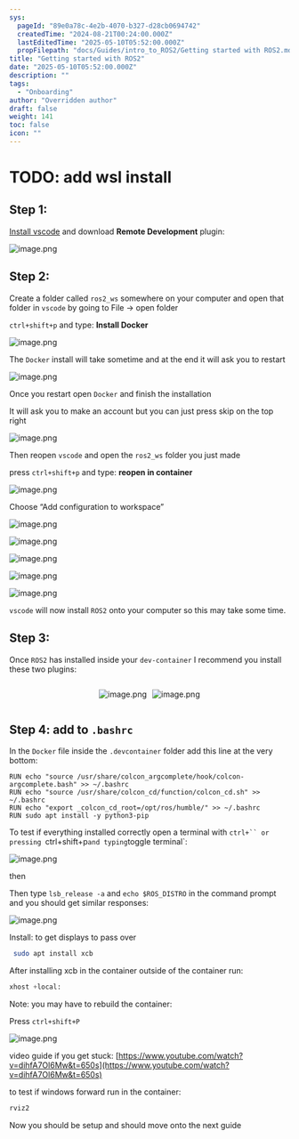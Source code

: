 ```yaml
---
sys:
  pageId: "89e0a78c-4e2b-4070-b327-d28cb0694742"
  createdTime: "2024-08-21T00:24:00.000Z"
  lastEditedTime: "2025-05-10T05:52:00.000Z"
  propFilepath: "docs/Guides/intro_to_ROS2/Getting started with ROS2.md"
title: "Getting started with ROS2"
date: "2025-05-10T05:52:00.000Z"
description: ""
tags:
  - "Onboarding"
author: "Overridden author"
draft: false
weight: 141
toc: false
icon: ""
---
```


# TODO: add wsl install

## Step 1:

[Install vscode](https://code.visualstudio.com/download) and download **Remote Development** plugin:

![image.png](https://prod-files-secure.s3.us-west-2.amazonaws.com/d518164a-d88e-44d1-a4ee-3adb3bd8bce0/efb52993-1881-4a40-b95e-6f020334f022/image.png?X-Amz-Algorithm=AWS4-HMAC-SHA256&X-Amz-Content-Sha256=UNSIGNED-PAYLOAD&X-Amz-Credential=ASIAZI2LB46632YXUUUP%2F20250706%2Fus-west-2%2Fs3%2Faws4_request&X-Amz-Date=20250706T150805Z&X-Amz-Expires=3600&X-Amz-Security-Token=IQoJb3JpZ2luX2VjEFQaCXVzLXdlc3QtMiJHMEUCIQCAdoe7IlcT%2Bg6tvB%2BIz%2FeuEVP%2Bf4J5Vve5oGRg7spFlwIgbUicOm%2B1qeM0N2aDyy6sxZ%2F9j30cuRpxAasIaUxpeZcq%2FwMIXRAAGgw2Mzc0MjMxODM4MDUiDMDUP4TFlo99ukvfPyrcA5uwj4tnDgLiWgrMJqEC3LCtuHbWLp5jdf6WEzxGKphM1RZpMokvMUUgUOd1woW4eOGXe8LgTR4RxGhXRC6jHaqn7r9AqctJU9QmjX2S3KYgLz%2F%2FeYEmVWsBLeZhWpMQNQdFcL2y2Kp5f4WFUaTtlbTtLWVL3eKpHm3X%2FnBp2nnbLRFNYWv3T0FpDR46oDqC9tNTxgkpGs%2FKFceUJ%2BSDUewhmE36Aox2IANDQ7K%2FeMCufvZ%2Bfnqu1OrknwyG9p7yIl5MygONTOy7k1luq56enB1X2M5VnpGJzuAbZVnVygm%2Bu4CuJ1jc%2FoF2u8XyINYlNbwfcUs10aNTUILLK3n6VOkbXoSQPlYZIPPtM0KsdopTnbcHAKLGjvbUxJzh0nWCdorOY83n5Qlh%2Fo9g2iehABrIM3zY3FQzaToUoqsAnY%2BPXffPbWg9E8kLt5X7iKfx2OtlAKjH53cXEulO3yxqpYEJ649JhgXcqW2vLFzx623H8Nkl3fHi0d0XhLYUq5xPHJT0v78geN3PLKnXAKUJlJd6yWQyNYECizy5f33Gx1CRFec5wEUaZPteJJ6KXD4Fw1moyVoS372S5aGHUcgWK6dzv6jA1uot24ix%2BV3neW%2BwTO6bRfTV%2BwhGjl7XMMbQqcMGOqUBW1xqyiaMiZGNeP8EDf2FeBBbW4WZnpGEsLD8ajgoW6li6IIEgNHYIZe2kMaTVb9AgM1FJRuCC7TT8UgQaHGtkIG1Y8o2hb8EI7PB%2FSoEI30dqZs3rUY1BLp0e%2F6bZf%2FjjenmgK6fxVChCDnH1dIvDVgglraagJhZFX6KuunTnYmpnJrkN6UYDSRjDmgswAUbH7qUztFTk9m9gnZU1cnUGOwQcpVQ&X-Amz-Signature=08c8903b664df822fae0e614c56e4103050f4c1c044884e6e7202f1779a30883&X-Amz-SignedHeaders=host&x-amz-checksum-mode=ENABLED&x-id=GetObject)

## Step 2:

Create a folder called `ros2_ws` somewhere on your computer and open that folder in `vscode` by going to File → open folder 

`ctrl+shift+p` and type: **Install Docker**

![image.png](https://prod-files-secure.s3.us-west-2.amazonaws.com/d518164a-d88e-44d1-a4ee-3adb3bd8bce0/2269dc0e-1cd5-47ff-bceb-c04ad9b2eab0/image.png?X-Amz-Algorithm=AWS4-HMAC-SHA256&X-Amz-Content-Sha256=UNSIGNED-PAYLOAD&X-Amz-Credential=ASIAZI2LB46632YXUUUP%2F20250706%2Fus-west-2%2Fs3%2Faws4_request&X-Amz-Date=20250706T150805Z&X-Amz-Expires=3600&X-Amz-Security-Token=IQoJb3JpZ2luX2VjEFQaCXVzLXdlc3QtMiJHMEUCIQCAdoe7IlcT%2Bg6tvB%2BIz%2FeuEVP%2Bf4J5Vve5oGRg7spFlwIgbUicOm%2B1qeM0N2aDyy6sxZ%2F9j30cuRpxAasIaUxpeZcq%2FwMIXRAAGgw2Mzc0MjMxODM4MDUiDMDUP4TFlo99ukvfPyrcA5uwj4tnDgLiWgrMJqEC3LCtuHbWLp5jdf6WEzxGKphM1RZpMokvMUUgUOd1woW4eOGXe8LgTR4RxGhXRC6jHaqn7r9AqctJU9QmjX2S3KYgLz%2F%2FeYEmVWsBLeZhWpMQNQdFcL2y2Kp5f4WFUaTtlbTtLWVL3eKpHm3X%2FnBp2nnbLRFNYWv3T0FpDR46oDqC9tNTxgkpGs%2FKFceUJ%2BSDUewhmE36Aox2IANDQ7K%2FeMCufvZ%2Bfnqu1OrknwyG9p7yIl5MygONTOy7k1luq56enB1X2M5VnpGJzuAbZVnVygm%2Bu4CuJ1jc%2FoF2u8XyINYlNbwfcUs10aNTUILLK3n6VOkbXoSQPlYZIPPtM0KsdopTnbcHAKLGjvbUxJzh0nWCdorOY83n5Qlh%2Fo9g2iehABrIM3zY3FQzaToUoqsAnY%2BPXffPbWg9E8kLt5X7iKfx2OtlAKjH53cXEulO3yxqpYEJ649JhgXcqW2vLFzx623H8Nkl3fHi0d0XhLYUq5xPHJT0v78geN3PLKnXAKUJlJd6yWQyNYECizy5f33Gx1CRFec5wEUaZPteJJ6KXD4Fw1moyVoS372S5aGHUcgWK6dzv6jA1uot24ix%2BV3neW%2BwTO6bRfTV%2BwhGjl7XMMbQqcMGOqUBW1xqyiaMiZGNeP8EDf2FeBBbW4WZnpGEsLD8ajgoW6li6IIEgNHYIZe2kMaTVb9AgM1FJRuCC7TT8UgQaHGtkIG1Y8o2hb8EI7PB%2FSoEI30dqZs3rUY1BLp0e%2F6bZf%2FjjenmgK6fxVChCDnH1dIvDVgglraagJhZFX6KuunTnYmpnJrkN6UYDSRjDmgswAUbH7qUztFTk9m9gnZU1cnUGOwQcpVQ&X-Amz-Signature=e126d8b5b31bd2bd67922af9c4b6c6eab8696c71d0090623c2ff4b9e65df6f42&X-Amz-SignedHeaders=host&x-amz-checksum-mode=ENABLED&x-id=GetObject)

The `Docker` install will take sometime and at the end it will ask you to restart

![image.png](https://prod-files-secure.s3.us-west-2.amazonaws.com/d518164a-d88e-44d1-a4ee-3adb3bd8bce0/ed233f78-be33-4b1f-b89c-9c346c0e961e/image.png?X-Amz-Algorithm=AWS4-HMAC-SHA256&X-Amz-Content-Sha256=UNSIGNED-PAYLOAD&X-Amz-Credential=ASIAZI2LB46632YXUUUP%2F20250706%2Fus-west-2%2Fs3%2Faws4_request&X-Amz-Date=20250706T150805Z&X-Amz-Expires=3600&X-Amz-Security-Token=IQoJb3JpZ2luX2VjEFQaCXVzLXdlc3QtMiJHMEUCIQCAdoe7IlcT%2Bg6tvB%2BIz%2FeuEVP%2Bf4J5Vve5oGRg7spFlwIgbUicOm%2B1qeM0N2aDyy6sxZ%2F9j30cuRpxAasIaUxpeZcq%2FwMIXRAAGgw2Mzc0MjMxODM4MDUiDMDUP4TFlo99ukvfPyrcA5uwj4tnDgLiWgrMJqEC3LCtuHbWLp5jdf6WEzxGKphM1RZpMokvMUUgUOd1woW4eOGXe8LgTR4RxGhXRC6jHaqn7r9AqctJU9QmjX2S3KYgLz%2F%2FeYEmVWsBLeZhWpMQNQdFcL2y2Kp5f4WFUaTtlbTtLWVL3eKpHm3X%2FnBp2nnbLRFNYWv3T0FpDR46oDqC9tNTxgkpGs%2FKFceUJ%2BSDUewhmE36Aox2IANDQ7K%2FeMCufvZ%2Bfnqu1OrknwyG9p7yIl5MygONTOy7k1luq56enB1X2M5VnpGJzuAbZVnVygm%2Bu4CuJ1jc%2FoF2u8XyINYlNbwfcUs10aNTUILLK3n6VOkbXoSQPlYZIPPtM0KsdopTnbcHAKLGjvbUxJzh0nWCdorOY83n5Qlh%2Fo9g2iehABrIM3zY3FQzaToUoqsAnY%2BPXffPbWg9E8kLt5X7iKfx2OtlAKjH53cXEulO3yxqpYEJ649JhgXcqW2vLFzx623H8Nkl3fHi0d0XhLYUq5xPHJT0v78geN3PLKnXAKUJlJd6yWQyNYECizy5f33Gx1CRFec5wEUaZPteJJ6KXD4Fw1moyVoS372S5aGHUcgWK6dzv6jA1uot24ix%2BV3neW%2BwTO6bRfTV%2BwhGjl7XMMbQqcMGOqUBW1xqyiaMiZGNeP8EDf2FeBBbW4WZnpGEsLD8ajgoW6li6IIEgNHYIZe2kMaTVb9AgM1FJRuCC7TT8UgQaHGtkIG1Y8o2hb8EI7PB%2FSoEI30dqZs3rUY1BLp0e%2F6bZf%2FjjenmgK6fxVChCDnH1dIvDVgglraagJhZFX6KuunTnYmpnJrkN6UYDSRjDmgswAUbH7qUztFTk9m9gnZU1cnUGOwQcpVQ&X-Amz-Signature=d92d9d05fad34dd1a0aa1640e46b2726c91df9252309b26b43e454171c3b0aa1&X-Amz-SignedHeaders=host&x-amz-checksum-mode=ENABLED&x-id=GetObject)

Once you restart open `Docker` and finish the installation

It will ask you to make an account but you can just press skip on the top right

![image.png](https://prod-files-secure.s3.us-west-2.amazonaws.com/d518164a-d88e-44d1-a4ee-3adb3bd8bce0/21010ad9-1659-4fd9-9f59-9932a09b2a3d/image.png?X-Amz-Algorithm=AWS4-HMAC-SHA256&X-Amz-Content-Sha256=UNSIGNED-PAYLOAD&X-Amz-Credential=ASIAZI2LB46632YXUUUP%2F20250706%2Fus-west-2%2Fs3%2Faws4_request&X-Amz-Date=20250706T150805Z&X-Amz-Expires=3600&X-Amz-Security-Token=IQoJb3JpZ2luX2VjEFQaCXVzLXdlc3QtMiJHMEUCIQCAdoe7IlcT%2Bg6tvB%2BIz%2FeuEVP%2Bf4J5Vve5oGRg7spFlwIgbUicOm%2B1qeM0N2aDyy6sxZ%2F9j30cuRpxAasIaUxpeZcq%2FwMIXRAAGgw2Mzc0MjMxODM4MDUiDMDUP4TFlo99ukvfPyrcA5uwj4tnDgLiWgrMJqEC3LCtuHbWLp5jdf6WEzxGKphM1RZpMokvMUUgUOd1woW4eOGXe8LgTR4RxGhXRC6jHaqn7r9AqctJU9QmjX2S3KYgLz%2F%2FeYEmVWsBLeZhWpMQNQdFcL2y2Kp5f4WFUaTtlbTtLWVL3eKpHm3X%2FnBp2nnbLRFNYWv3T0FpDR46oDqC9tNTxgkpGs%2FKFceUJ%2BSDUewhmE36Aox2IANDQ7K%2FeMCufvZ%2Bfnqu1OrknwyG9p7yIl5MygONTOy7k1luq56enB1X2M5VnpGJzuAbZVnVygm%2Bu4CuJ1jc%2FoF2u8XyINYlNbwfcUs10aNTUILLK3n6VOkbXoSQPlYZIPPtM0KsdopTnbcHAKLGjvbUxJzh0nWCdorOY83n5Qlh%2Fo9g2iehABrIM3zY3FQzaToUoqsAnY%2BPXffPbWg9E8kLt5X7iKfx2OtlAKjH53cXEulO3yxqpYEJ649JhgXcqW2vLFzx623H8Nkl3fHi0d0XhLYUq5xPHJT0v78geN3PLKnXAKUJlJd6yWQyNYECizy5f33Gx1CRFec5wEUaZPteJJ6KXD4Fw1moyVoS372S5aGHUcgWK6dzv6jA1uot24ix%2BV3neW%2BwTO6bRfTV%2BwhGjl7XMMbQqcMGOqUBW1xqyiaMiZGNeP8EDf2FeBBbW4WZnpGEsLD8ajgoW6li6IIEgNHYIZe2kMaTVb9AgM1FJRuCC7TT8UgQaHGtkIG1Y8o2hb8EI7PB%2FSoEI30dqZs3rUY1BLp0e%2F6bZf%2FjjenmgK6fxVChCDnH1dIvDVgglraagJhZFX6KuunTnYmpnJrkN6UYDSRjDmgswAUbH7qUztFTk9m9gnZU1cnUGOwQcpVQ&X-Amz-Signature=400b322a527d569e54f2c9c4180b19a197a0e723873d86de31bc4955820270aa&X-Amz-SignedHeaders=host&x-amz-checksum-mode=ENABLED&x-id=GetObject)

Then reopen `vscode` and open the `ros2_ws` folder you just made

press `ctrl+shift+p` and type: **reopen in container**

![image.png](https://prod-files-secure.s3.us-west-2.amazonaws.com/d518164a-d88e-44d1-a4ee-3adb3bd8bce0/4e93b8c2-41ad-488c-8095-c74205196118/image.png?X-Amz-Algorithm=AWS4-HMAC-SHA256&X-Amz-Content-Sha256=UNSIGNED-PAYLOAD&X-Amz-Credential=ASIAZI2LB46632YXUUUP%2F20250706%2Fus-west-2%2Fs3%2Faws4_request&X-Amz-Date=20250706T150805Z&X-Amz-Expires=3600&X-Amz-Security-Token=IQoJb3JpZ2luX2VjEFQaCXVzLXdlc3QtMiJHMEUCIQCAdoe7IlcT%2Bg6tvB%2BIz%2FeuEVP%2Bf4J5Vve5oGRg7spFlwIgbUicOm%2B1qeM0N2aDyy6sxZ%2F9j30cuRpxAasIaUxpeZcq%2FwMIXRAAGgw2Mzc0MjMxODM4MDUiDMDUP4TFlo99ukvfPyrcA5uwj4tnDgLiWgrMJqEC3LCtuHbWLp5jdf6WEzxGKphM1RZpMokvMUUgUOd1woW4eOGXe8LgTR4RxGhXRC6jHaqn7r9AqctJU9QmjX2S3KYgLz%2F%2FeYEmVWsBLeZhWpMQNQdFcL2y2Kp5f4WFUaTtlbTtLWVL3eKpHm3X%2FnBp2nnbLRFNYWv3T0FpDR46oDqC9tNTxgkpGs%2FKFceUJ%2BSDUewhmE36Aox2IANDQ7K%2FeMCufvZ%2Bfnqu1OrknwyG9p7yIl5MygONTOy7k1luq56enB1X2M5VnpGJzuAbZVnVygm%2Bu4CuJ1jc%2FoF2u8XyINYlNbwfcUs10aNTUILLK3n6VOkbXoSQPlYZIPPtM0KsdopTnbcHAKLGjvbUxJzh0nWCdorOY83n5Qlh%2Fo9g2iehABrIM3zY3FQzaToUoqsAnY%2BPXffPbWg9E8kLt5X7iKfx2OtlAKjH53cXEulO3yxqpYEJ649JhgXcqW2vLFzx623H8Nkl3fHi0d0XhLYUq5xPHJT0v78geN3PLKnXAKUJlJd6yWQyNYECizy5f33Gx1CRFec5wEUaZPteJJ6KXD4Fw1moyVoS372S5aGHUcgWK6dzv6jA1uot24ix%2BV3neW%2BwTO6bRfTV%2BwhGjl7XMMbQqcMGOqUBW1xqyiaMiZGNeP8EDf2FeBBbW4WZnpGEsLD8ajgoW6li6IIEgNHYIZe2kMaTVb9AgM1FJRuCC7TT8UgQaHGtkIG1Y8o2hb8EI7PB%2FSoEI30dqZs3rUY1BLp0e%2F6bZf%2FjjenmgK6fxVChCDnH1dIvDVgglraagJhZFX6KuunTnYmpnJrkN6UYDSRjDmgswAUbH7qUztFTk9m9gnZU1cnUGOwQcpVQ&X-Amz-Signature=9fc37c643446aeb64d4f4ab3b2b77b2906d8ed6c9209abc81030da2015de1398&X-Amz-SignedHeaders=host&x-amz-checksum-mode=ENABLED&x-id=GetObject)

Choose “Add configuration to workspace”

![image.png](https://prod-files-secure.s3.us-west-2.amazonaws.com/d518164a-d88e-44d1-a4ee-3adb3bd8bce0/9560b282-5060-4989-ba37-97e7b2c22476/image.png?X-Amz-Algorithm=AWS4-HMAC-SHA256&X-Amz-Content-Sha256=UNSIGNED-PAYLOAD&X-Amz-Credential=ASIAZI2LB46632YXUUUP%2F20250706%2Fus-west-2%2Fs3%2Faws4_request&X-Amz-Date=20250706T150805Z&X-Amz-Expires=3600&X-Amz-Security-Token=IQoJb3JpZ2luX2VjEFQaCXVzLXdlc3QtMiJHMEUCIQCAdoe7IlcT%2Bg6tvB%2BIz%2FeuEVP%2Bf4J5Vve5oGRg7spFlwIgbUicOm%2B1qeM0N2aDyy6sxZ%2F9j30cuRpxAasIaUxpeZcq%2FwMIXRAAGgw2Mzc0MjMxODM4MDUiDMDUP4TFlo99ukvfPyrcA5uwj4tnDgLiWgrMJqEC3LCtuHbWLp5jdf6WEzxGKphM1RZpMokvMUUgUOd1woW4eOGXe8LgTR4RxGhXRC6jHaqn7r9AqctJU9QmjX2S3KYgLz%2F%2FeYEmVWsBLeZhWpMQNQdFcL2y2Kp5f4WFUaTtlbTtLWVL3eKpHm3X%2FnBp2nnbLRFNYWv3T0FpDR46oDqC9tNTxgkpGs%2FKFceUJ%2BSDUewhmE36Aox2IANDQ7K%2FeMCufvZ%2Bfnqu1OrknwyG9p7yIl5MygONTOy7k1luq56enB1X2M5VnpGJzuAbZVnVygm%2Bu4CuJ1jc%2FoF2u8XyINYlNbwfcUs10aNTUILLK3n6VOkbXoSQPlYZIPPtM0KsdopTnbcHAKLGjvbUxJzh0nWCdorOY83n5Qlh%2Fo9g2iehABrIM3zY3FQzaToUoqsAnY%2BPXffPbWg9E8kLt5X7iKfx2OtlAKjH53cXEulO3yxqpYEJ649JhgXcqW2vLFzx623H8Nkl3fHi0d0XhLYUq5xPHJT0v78geN3PLKnXAKUJlJd6yWQyNYECizy5f33Gx1CRFec5wEUaZPteJJ6KXD4Fw1moyVoS372S5aGHUcgWK6dzv6jA1uot24ix%2BV3neW%2BwTO6bRfTV%2BwhGjl7XMMbQqcMGOqUBW1xqyiaMiZGNeP8EDf2FeBBbW4WZnpGEsLD8ajgoW6li6IIEgNHYIZe2kMaTVb9AgM1FJRuCC7TT8UgQaHGtkIG1Y8o2hb8EI7PB%2FSoEI30dqZs3rUY1BLp0e%2F6bZf%2FjjenmgK6fxVChCDnH1dIvDVgglraagJhZFX6KuunTnYmpnJrkN6UYDSRjDmgswAUbH7qUztFTk9m9gnZU1cnUGOwQcpVQ&X-Amz-Signature=fbab9d2cfccad5f0d679d548097f9dc0146b1000a8cddc23b0b0fbb6e05025e1&X-Amz-SignedHeaders=host&x-amz-checksum-mode=ENABLED&x-id=GetObject)

![image.png](https://prod-files-secure.s3.us-west-2.amazonaws.com/d518164a-d88e-44d1-a4ee-3adb3bd8bce0/2ee63f81-886b-48e8-a553-dc6e5eac99e4/image.png?X-Amz-Algorithm=AWS4-HMAC-SHA256&X-Amz-Content-Sha256=UNSIGNED-PAYLOAD&X-Amz-Credential=ASIAZI2LB46632YXUUUP%2F20250706%2Fus-west-2%2Fs3%2Faws4_request&X-Amz-Date=20250706T150805Z&X-Amz-Expires=3600&X-Amz-Security-Token=IQoJb3JpZ2luX2VjEFQaCXVzLXdlc3QtMiJHMEUCIQCAdoe7IlcT%2Bg6tvB%2BIz%2FeuEVP%2Bf4J5Vve5oGRg7spFlwIgbUicOm%2B1qeM0N2aDyy6sxZ%2F9j30cuRpxAasIaUxpeZcq%2FwMIXRAAGgw2Mzc0MjMxODM4MDUiDMDUP4TFlo99ukvfPyrcA5uwj4tnDgLiWgrMJqEC3LCtuHbWLp5jdf6WEzxGKphM1RZpMokvMUUgUOd1woW4eOGXe8LgTR4RxGhXRC6jHaqn7r9AqctJU9QmjX2S3KYgLz%2F%2FeYEmVWsBLeZhWpMQNQdFcL2y2Kp5f4WFUaTtlbTtLWVL3eKpHm3X%2FnBp2nnbLRFNYWv3T0FpDR46oDqC9tNTxgkpGs%2FKFceUJ%2BSDUewhmE36Aox2IANDQ7K%2FeMCufvZ%2Bfnqu1OrknwyG9p7yIl5MygONTOy7k1luq56enB1X2M5VnpGJzuAbZVnVygm%2Bu4CuJ1jc%2FoF2u8XyINYlNbwfcUs10aNTUILLK3n6VOkbXoSQPlYZIPPtM0KsdopTnbcHAKLGjvbUxJzh0nWCdorOY83n5Qlh%2Fo9g2iehABrIM3zY3FQzaToUoqsAnY%2BPXffPbWg9E8kLt5X7iKfx2OtlAKjH53cXEulO3yxqpYEJ649JhgXcqW2vLFzx623H8Nkl3fHi0d0XhLYUq5xPHJT0v78geN3PLKnXAKUJlJd6yWQyNYECizy5f33Gx1CRFec5wEUaZPteJJ6KXD4Fw1moyVoS372S5aGHUcgWK6dzv6jA1uot24ix%2BV3neW%2BwTO6bRfTV%2BwhGjl7XMMbQqcMGOqUBW1xqyiaMiZGNeP8EDf2FeBBbW4WZnpGEsLD8ajgoW6li6IIEgNHYIZe2kMaTVb9AgM1FJRuCC7TT8UgQaHGtkIG1Y8o2hb8EI7PB%2FSoEI30dqZs3rUY1BLp0e%2F6bZf%2FjjenmgK6fxVChCDnH1dIvDVgglraagJhZFX6KuunTnYmpnJrkN6UYDSRjDmgswAUbH7qUztFTk9m9gnZU1cnUGOwQcpVQ&X-Amz-Signature=72e4f4aaca73342f63ea30b297719cc34a0e215dc09eb5d7f8f0aa20548f4f3c&X-Amz-SignedHeaders=host&x-amz-checksum-mode=ENABLED&x-id=GetObject)

![image.png](https://prod-files-secure.s3.us-west-2.amazonaws.com/d518164a-d88e-44d1-a4ee-3adb3bd8bce0/ae1580b2-b048-407e-aed9-b584224a7a04/image.png?X-Amz-Algorithm=AWS4-HMAC-SHA256&X-Amz-Content-Sha256=UNSIGNED-PAYLOAD&X-Amz-Credential=ASIAZI2LB46632YXUUUP%2F20250706%2Fus-west-2%2Fs3%2Faws4_request&X-Amz-Date=20250706T150805Z&X-Amz-Expires=3600&X-Amz-Security-Token=IQoJb3JpZ2luX2VjEFQaCXVzLXdlc3QtMiJHMEUCIQCAdoe7IlcT%2Bg6tvB%2BIz%2FeuEVP%2Bf4J5Vve5oGRg7spFlwIgbUicOm%2B1qeM0N2aDyy6sxZ%2F9j30cuRpxAasIaUxpeZcq%2FwMIXRAAGgw2Mzc0MjMxODM4MDUiDMDUP4TFlo99ukvfPyrcA5uwj4tnDgLiWgrMJqEC3LCtuHbWLp5jdf6WEzxGKphM1RZpMokvMUUgUOd1woW4eOGXe8LgTR4RxGhXRC6jHaqn7r9AqctJU9QmjX2S3KYgLz%2F%2FeYEmVWsBLeZhWpMQNQdFcL2y2Kp5f4WFUaTtlbTtLWVL3eKpHm3X%2FnBp2nnbLRFNYWv3T0FpDR46oDqC9tNTxgkpGs%2FKFceUJ%2BSDUewhmE36Aox2IANDQ7K%2FeMCufvZ%2Bfnqu1OrknwyG9p7yIl5MygONTOy7k1luq56enB1X2M5VnpGJzuAbZVnVygm%2Bu4CuJ1jc%2FoF2u8XyINYlNbwfcUs10aNTUILLK3n6VOkbXoSQPlYZIPPtM0KsdopTnbcHAKLGjvbUxJzh0nWCdorOY83n5Qlh%2Fo9g2iehABrIM3zY3FQzaToUoqsAnY%2BPXffPbWg9E8kLt5X7iKfx2OtlAKjH53cXEulO3yxqpYEJ649JhgXcqW2vLFzx623H8Nkl3fHi0d0XhLYUq5xPHJT0v78geN3PLKnXAKUJlJd6yWQyNYECizy5f33Gx1CRFec5wEUaZPteJJ6KXD4Fw1moyVoS372S5aGHUcgWK6dzv6jA1uot24ix%2BV3neW%2BwTO6bRfTV%2BwhGjl7XMMbQqcMGOqUBW1xqyiaMiZGNeP8EDf2FeBBbW4WZnpGEsLD8ajgoW6li6IIEgNHYIZe2kMaTVb9AgM1FJRuCC7TT8UgQaHGtkIG1Y8o2hb8EI7PB%2FSoEI30dqZs3rUY1BLp0e%2F6bZf%2FjjenmgK6fxVChCDnH1dIvDVgglraagJhZFX6KuunTnYmpnJrkN6UYDSRjDmgswAUbH7qUztFTk9m9gnZU1cnUGOwQcpVQ&X-Amz-Signature=4504bd2d26e8d16405c37096f9bbd6c399ccc692f17426ea28ec3e565b7b997f&X-Amz-SignedHeaders=host&x-amz-checksum-mode=ENABLED&x-id=GetObject)

![image.png](https://prod-files-secure.s3.us-west-2.amazonaws.com/d518164a-d88e-44d1-a4ee-3adb3bd8bce0/53255b28-f75e-430f-b9e3-c0ac8577e42b/image.png?X-Amz-Algorithm=AWS4-HMAC-SHA256&X-Amz-Content-Sha256=UNSIGNED-PAYLOAD&X-Amz-Credential=ASIAZI2LB46632YXUUUP%2F20250706%2Fus-west-2%2Fs3%2Faws4_request&X-Amz-Date=20250706T150805Z&X-Amz-Expires=3600&X-Amz-Security-Token=IQoJb3JpZ2luX2VjEFQaCXVzLXdlc3QtMiJHMEUCIQCAdoe7IlcT%2Bg6tvB%2BIz%2FeuEVP%2Bf4J5Vve5oGRg7spFlwIgbUicOm%2B1qeM0N2aDyy6sxZ%2F9j30cuRpxAasIaUxpeZcq%2FwMIXRAAGgw2Mzc0MjMxODM4MDUiDMDUP4TFlo99ukvfPyrcA5uwj4tnDgLiWgrMJqEC3LCtuHbWLp5jdf6WEzxGKphM1RZpMokvMUUgUOd1woW4eOGXe8LgTR4RxGhXRC6jHaqn7r9AqctJU9QmjX2S3KYgLz%2F%2FeYEmVWsBLeZhWpMQNQdFcL2y2Kp5f4WFUaTtlbTtLWVL3eKpHm3X%2FnBp2nnbLRFNYWv3T0FpDR46oDqC9tNTxgkpGs%2FKFceUJ%2BSDUewhmE36Aox2IANDQ7K%2FeMCufvZ%2Bfnqu1OrknwyG9p7yIl5MygONTOy7k1luq56enB1X2M5VnpGJzuAbZVnVygm%2Bu4CuJ1jc%2FoF2u8XyINYlNbwfcUs10aNTUILLK3n6VOkbXoSQPlYZIPPtM0KsdopTnbcHAKLGjvbUxJzh0nWCdorOY83n5Qlh%2Fo9g2iehABrIM3zY3FQzaToUoqsAnY%2BPXffPbWg9E8kLt5X7iKfx2OtlAKjH53cXEulO3yxqpYEJ649JhgXcqW2vLFzx623H8Nkl3fHi0d0XhLYUq5xPHJT0v78geN3PLKnXAKUJlJd6yWQyNYECizy5f33Gx1CRFec5wEUaZPteJJ6KXD4Fw1moyVoS372S5aGHUcgWK6dzv6jA1uot24ix%2BV3neW%2BwTO6bRfTV%2BwhGjl7XMMbQqcMGOqUBW1xqyiaMiZGNeP8EDf2FeBBbW4WZnpGEsLD8ajgoW6li6IIEgNHYIZe2kMaTVb9AgM1FJRuCC7TT8UgQaHGtkIG1Y8o2hb8EI7PB%2FSoEI30dqZs3rUY1BLp0e%2F6bZf%2FjjenmgK6fxVChCDnH1dIvDVgglraagJhZFX6KuunTnYmpnJrkN6UYDSRjDmgswAUbH7qUztFTk9m9gnZU1cnUGOwQcpVQ&X-Amz-Signature=fc509ba9e8fdb0ae4ff48a9cede35155c98e39a17390f75a2f07f436e0e53447&X-Amz-SignedHeaders=host&x-amz-checksum-mode=ENABLED&x-id=GetObject)

![image.png](https://prod-files-secure.s3.us-west-2.amazonaws.com/d518164a-d88e-44d1-a4ee-3adb3bd8bce0/7c562767-5af9-4ffb-97d1-327bcdf4ee00/image.png?X-Amz-Algorithm=AWS4-HMAC-SHA256&X-Amz-Content-Sha256=UNSIGNED-PAYLOAD&X-Amz-Credential=ASIAZI2LB46632YXUUUP%2F20250706%2Fus-west-2%2Fs3%2Faws4_request&X-Amz-Date=20250706T150805Z&X-Amz-Expires=3600&X-Amz-Security-Token=IQoJb3JpZ2luX2VjEFQaCXVzLXdlc3QtMiJHMEUCIQCAdoe7IlcT%2Bg6tvB%2BIz%2FeuEVP%2Bf4J5Vve5oGRg7spFlwIgbUicOm%2B1qeM0N2aDyy6sxZ%2F9j30cuRpxAasIaUxpeZcq%2FwMIXRAAGgw2Mzc0MjMxODM4MDUiDMDUP4TFlo99ukvfPyrcA5uwj4tnDgLiWgrMJqEC3LCtuHbWLp5jdf6WEzxGKphM1RZpMokvMUUgUOd1woW4eOGXe8LgTR4RxGhXRC6jHaqn7r9AqctJU9QmjX2S3KYgLz%2F%2FeYEmVWsBLeZhWpMQNQdFcL2y2Kp5f4WFUaTtlbTtLWVL3eKpHm3X%2FnBp2nnbLRFNYWv3T0FpDR46oDqC9tNTxgkpGs%2FKFceUJ%2BSDUewhmE36Aox2IANDQ7K%2FeMCufvZ%2Bfnqu1OrknwyG9p7yIl5MygONTOy7k1luq56enB1X2M5VnpGJzuAbZVnVygm%2Bu4CuJ1jc%2FoF2u8XyINYlNbwfcUs10aNTUILLK3n6VOkbXoSQPlYZIPPtM0KsdopTnbcHAKLGjvbUxJzh0nWCdorOY83n5Qlh%2Fo9g2iehABrIM3zY3FQzaToUoqsAnY%2BPXffPbWg9E8kLt5X7iKfx2OtlAKjH53cXEulO3yxqpYEJ649JhgXcqW2vLFzx623H8Nkl3fHi0d0XhLYUq5xPHJT0v78geN3PLKnXAKUJlJd6yWQyNYECizy5f33Gx1CRFec5wEUaZPteJJ6KXD4Fw1moyVoS372S5aGHUcgWK6dzv6jA1uot24ix%2BV3neW%2BwTO6bRfTV%2BwhGjl7XMMbQqcMGOqUBW1xqyiaMiZGNeP8EDf2FeBBbW4WZnpGEsLD8ajgoW6li6IIEgNHYIZe2kMaTVb9AgM1FJRuCC7TT8UgQaHGtkIG1Y8o2hb8EI7PB%2FSoEI30dqZs3rUY1BLp0e%2F6bZf%2FjjenmgK6fxVChCDnH1dIvDVgglraagJhZFX6KuunTnYmpnJrkN6UYDSRjDmgswAUbH7qUztFTk9m9gnZU1cnUGOwQcpVQ&X-Amz-Signature=d3698927188493458cebc3514cd406e81f4b27bc07c6d17d249ac2a15324db9c&X-Amz-SignedHeaders=host&x-amz-checksum-mode=ENABLED&x-id=GetObject)

`vscode` will now install `ROS2` onto your computer so this may take some time.

## Step 3:

Once `ROS2` has installed inside your `dev-container` I recommend you install these two plugins:

<div style="display: flex;flex-direction: row; column-gap:10px; max-width: 630px;justify-content: center;">
<div>

![image.png](https://prod-files-secure.s3.us-west-2.amazonaws.com/d518164a-d88e-44d1-a4ee-3adb3bd8bce0/3fc3d550-5a54-4ba1-ba6b-faa01cdb7369/image.png?X-Amz-Algorithm=AWS4-HMAC-SHA256&X-Amz-Content-Sha256=UNSIGNED-PAYLOAD&X-Amz-Credential=ASIAZI2LB466UOTJGY6H%2F20250706%2Fus-west-2%2Fs3%2Faws4_request&X-Amz-Date=20250706T150807Z&X-Amz-Expires=3600&X-Amz-Security-Token=IQoJb3JpZ2luX2VjEFQaCXVzLXdlc3QtMiJIMEYCIQDH3%2BHz7HK3z2%2BC0OzM%2F4rGPp1ugQsC3pz4ylMEiIMHWQIhALTARzXmwB6ApRpas3wzMuG92b6Tt59LcRnlZgksRpmaKv8DCF0QABoMNjM3NDIzMTgzODA1Igw2FJwBLiDWtZO1uZoq3APeNCxg7SisOsJwX5K%2F1BeE1g2i4704KhhgXMZ7PhMoEgUdFW5ov8Ucq0zqyE0UOpMPvxg7EWE%2BEXFzjptydwcvxZoNmhRNIiFo83JSD2B061sm0IEEhZiyPZL6nRAa9iACKeh9k0YOb%2FNrmmlrIZPdnr8fvSjHZP2EImG8M7RvGenLPdAmIWeaODOIUxJOyMSpTP%2FWxoRTbE59AuXTY%2BZ2QqLZZDmx9kEcoPTbSYI4ymFJlkkINqpFbApu3nAgIkHRKitspFwRBPXYQmsQ0TKuYRtrUX3X952bdGuybRHCrxVdVJF8fWG%2BtC0o6WVOLDuaEUtK%2F3BvfSGgtfLEN0%2BbA5kiPMe%2B%2F5BzmOV94XJ2Ey%2Fmq825PDf6u66tU75fccURP%2FOYbaQAMs7PIun7HvQ0rln%2Foqn7%2BFvAWqlXtiD342qR6jpYQC1r4Hd0DGSzZC71EifOweQr5lk15IFHAXKGdhIp%2BPsGOnCEQXAAim6G1vtFIYyCGlImPaHFFDKAYyvxjmlaP6vMVOhacNF%2F1NGBVpOuOSQIubQEce87XXVbbIltoL0KDPPLEoi1brYFYcCtr8INaGAOaF7YA%2FGUyiO2sYNeeFciJTMi%2BenxLCnQF84pBnLESKtdRLvgsjDd0KnDBjqkAUX%2BZB3rJ1Rr4am%2Bu6FqTPjy4gWJLIEO22mtMs2%2F0cBwswtfZBR0%2BK8rIS5Y4D3IhJYg0Dg2dLlSJT2lY8%2BEjPNQzTrziiYQlmezTx8rtCm2Nru3XhF%2B%2BljdM08DFMePJ1HuZyYhROcmqFEF2rwZh0a2L1%2Bo%2BJJp9esSF99QJ5FrfjgphPDwydZoI0E77uk14OhQwWMVGRTS8XH24G02S2awIH2A&X-Amz-Signature=3f1b86c476d8381a2497adc6331efe15c02c57afb4ec5b6c857459fcd52d5970&X-Amz-SignedHeaders=host&x-amz-checksum-mode=ENABLED&x-id=GetObject)

</div>
<div>

![image.png](https://prod-files-secure.s3.us-west-2.amazonaws.com/d518164a-d88e-44d1-a4ee-3adb3bd8bce0/d994cc66-13c2-4093-a5a3-f84cf4601a82/image.png?X-Amz-Algorithm=AWS4-HMAC-SHA256&X-Amz-Content-Sha256=UNSIGNED-PAYLOAD&X-Amz-Credential=ASIAZI2LB4664SKG3DML%2F20250706%2Fus-west-2%2Fs3%2Faws4_request&X-Amz-Date=20250706T150807Z&X-Amz-Expires=3600&X-Amz-Security-Token=IQoJb3JpZ2luX2VjEFQaCXVzLXdlc3QtMiJHMEUCIBsrzt%2Bu5ZH2u2klJZanOksdLcke%2FU41JVpD90CGRrfAAiEA1Rmf1QdQdjUaEeZfTX14KU8T4vXFPUCIttBP%2BKkrcpwq%2FwMIXRAAGgw2Mzc0MjMxODM4MDUiDBNkCoRVfeoRjYl3qircAwkgwtn1bokYsCrNVGkgCjkrKrY%2F1av%2F84SBHHObj56VxzBYmtkJR3WFI3Sh%2Bk6m2X5c8rm92Rzip3EqJAJuDih5OagVqtAYySSakQRFUfNRZZcvmrQ%2Fuswt%2BEADzFQsahN%2F55HhzL49l1%2FI08bDyQzQ7TITHBSnY9NT8EmW%2B1Gn2IGuBvv%2FpB%2BdNuFJUEmXOlRXtE%2FP6NhDCMcdQdx6Y4n%2F0LqnCgACBLQLmSppQtDCu7UDggYE1iXiUyej%2FChs6fnWalYt2x%2FirLOGufPyw9%2BxAeMdgClQjozT6JO%2BSlZRtQWcpHLk0suLTjnY3NnalMP4Ebk4Az57dkgC9qGy1rTwc8tzwZ%2BXCm5W1PRWveukucv8xJoWuQCmsAWmVgFdOjcg%2BokLlqLdX3RN4YnlInCUegW9SJyzjIisfVw%2Fo3dgkK0HIzHI57v4t3oxq8QCHZT92rV2UztBiBPnQFf7ijLlmZnc9qozGRV4uIDxE5N3ia3i0UMyeAVAhflF9jRSoBZ89OyWWLBYFWKlT%2Fr1Ljg1hRyW8hNLcRTLAopYqk3KVquT4lMEjPsRxPvPz2k3N82q4J6fOdRTt8l%2BSBDrpkd8F%2F8Uk0o6yvWzPcvKLAKSPlnmP74cipZQFjxuMMPRqcMGOqUB1V32JKCAqwsgr42qmn%2FNVehnsY46HgSUFVWolyrIqe%2B4DeDXrrqfo4GKKt9V2GLexLS1J%2B2MgiWfsiLox%2Bqz8bdCv01Ynwv5VuhOIEYDOcyJaX0wpO4amfIk5y9Ae3KeP5Oops65umY%2BeZkOxqF24JcvILUe37qwxK8XGk%2FXxltr7CvK%2FPwwK9VYXzDd%2FOoI0A8XSsRwxCoWUDCMeYurfHCpLxkm&X-Amz-Signature=b22430fa7546b217cc66fbd279691f11bfdbaf301c5facdd4ba79fea17b16c7e&X-Amz-SignedHeaders=host&x-amz-checksum-mode=ENABLED&x-id=GetObject)

</div>
</div>

## Step 4: add to `.bashrc`

In the `Docker` file inside the `.devcontainer` folder add this line at the very bottom: 

```docker
RUN echo "source /usr/share/colcon_argcomplete/hook/colcon-argcomplete.bash" >> ~/.bashrc
RUN echo "source /usr/share/colcon_cd/function/colcon_cd.sh" >> ~/.bashrc
RUN echo "export _colcon_cd_root=/opt/ros/humble/" >> ~/.bashrc
RUN sudo apt install -y python3-pip 
```

To test if everything installed correctly open a terminal with `ctrl+`` or pressing `ctrl+shift+p` and typing `toggle terminal`:

![image.png](https://prod-files-secure.s3.us-west-2.amazonaws.com/d518164a-d88e-44d1-a4ee-3adb3bd8bce0/6a4943d8-b04e-4c02-9a58-775f3384d1a5/image.png?X-Amz-Algorithm=AWS4-HMAC-SHA256&X-Amz-Content-Sha256=UNSIGNED-PAYLOAD&X-Amz-Credential=ASIAZI2LB46632YXUUUP%2F20250706%2Fus-west-2%2Fs3%2Faws4_request&X-Amz-Date=20250706T150805Z&X-Amz-Expires=3600&X-Amz-Security-Token=IQoJb3JpZ2luX2VjEFQaCXVzLXdlc3QtMiJHMEUCIQCAdoe7IlcT%2Bg6tvB%2BIz%2FeuEVP%2Bf4J5Vve5oGRg7spFlwIgbUicOm%2B1qeM0N2aDyy6sxZ%2F9j30cuRpxAasIaUxpeZcq%2FwMIXRAAGgw2Mzc0MjMxODM4MDUiDMDUP4TFlo99ukvfPyrcA5uwj4tnDgLiWgrMJqEC3LCtuHbWLp5jdf6WEzxGKphM1RZpMokvMUUgUOd1woW4eOGXe8LgTR4RxGhXRC6jHaqn7r9AqctJU9QmjX2S3KYgLz%2F%2FeYEmVWsBLeZhWpMQNQdFcL2y2Kp5f4WFUaTtlbTtLWVL3eKpHm3X%2FnBp2nnbLRFNYWv3T0FpDR46oDqC9tNTxgkpGs%2FKFceUJ%2BSDUewhmE36Aox2IANDQ7K%2FeMCufvZ%2Bfnqu1OrknwyG9p7yIl5MygONTOy7k1luq56enB1X2M5VnpGJzuAbZVnVygm%2Bu4CuJ1jc%2FoF2u8XyINYlNbwfcUs10aNTUILLK3n6VOkbXoSQPlYZIPPtM0KsdopTnbcHAKLGjvbUxJzh0nWCdorOY83n5Qlh%2Fo9g2iehABrIM3zY3FQzaToUoqsAnY%2BPXffPbWg9E8kLt5X7iKfx2OtlAKjH53cXEulO3yxqpYEJ649JhgXcqW2vLFzx623H8Nkl3fHi0d0XhLYUq5xPHJT0v78geN3PLKnXAKUJlJd6yWQyNYECizy5f33Gx1CRFec5wEUaZPteJJ6KXD4Fw1moyVoS372S5aGHUcgWK6dzv6jA1uot24ix%2BV3neW%2BwTO6bRfTV%2BwhGjl7XMMbQqcMGOqUBW1xqyiaMiZGNeP8EDf2FeBBbW4WZnpGEsLD8ajgoW6li6IIEgNHYIZe2kMaTVb9AgM1FJRuCC7TT8UgQaHGtkIG1Y8o2hb8EI7PB%2FSoEI30dqZs3rUY1BLp0e%2F6bZf%2FjjenmgK6fxVChCDnH1dIvDVgglraagJhZFX6KuunTnYmpnJrkN6UYDSRjDmgswAUbH7qUztFTk9m9gnZU1cnUGOwQcpVQ&X-Amz-Signature=6226312a8ca2bb39d9059164342a202abfdde5bd203a96f4a95f7c94732827c8&X-Amz-SignedHeaders=host&x-amz-checksum-mode=ENABLED&x-id=GetObject)

then 

Then type `lsb_release -a` and `echo $ROS_DISTRO` in the command prompt and you should get similar responses:

![image.png](https://prod-files-secure.s3.us-west-2.amazonaws.com/d518164a-d88e-44d1-a4ee-3adb3bd8bce0/3e635dec-a805-4e85-8b9e-d000e5b71a4e/image.png?X-Amz-Algorithm=AWS4-HMAC-SHA256&X-Amz-Content-Sha256=UNSIGNED-PAYLOAD&X-Amz-Credential=ASIAZI2LB46632YXUUUP%2F20250706%2Fus-west-2%2Fs3%2Faws4_request&X-Amz-Date=20250706T150805Z&X-Amz-Expires=3600&X-Amz-Security-Token=IQoJb3JpZ2luX2VjEFQaCXVzLXdlc3QtMiJHMEUCIQCAdoe7IlcT%2Bg6tvB%2BIz%2FeuEVP%2Bf4J5Vve5oGRg7spFlwIgbUicOm%2B1qeM0N2aDyy6sxZ%2F9j30cuRpxAasIaUxpeZcq%2FwMIXRAAGgw2Mzc0MjMxODM4MDUiDMDUP4TFlo99ukvfPyrcA5uwj4tnDgLiWgrMJqEC3LCtuHbWLp5jdf6WEzxGKphM1RZpMokvMUUgUOd1woW4eOGXe8LgTR4RxGhXRC6jHaqn7r9AqctJU9QmjX2S3KYgLz%2F%2FeYEmVWsBLeZhWpMQNQdFcL2y2Kp5f4WFUaTtlbTtLWVL3eKpHm3X%2FnBp2nnbLRFNYWv3T0FpDR46oDqC9tNTxgkpGs%2FKFceUJ%2BSDUewhmE36Aox2IANDQ7K%2FeMCufvZ%2Bfnqu1OrknwyG9p7yIl5MygONTOy7k1luq56enB1X2M5VnpGJzuAbZVnVygm%2Bu4CuJ1jc%2FoF2u8XyINYlNbwfcUs10aNTUILLK3n6VOkbXoSQPlYZIPPtM0KsdopTnbcHAKLGjvbUxJzh0nWCdorOY83n5Qlh%2Fo9g2iehABrIM3zY3FQzaToUoqsAnY%2BPXffPbWg9E8kLt5X7iKfx2OtlAKjH53cXEulO3yxqpYEJ649JhgXcqW2vLFzx623H8Nkl3fHi0d0XhLYUq5xPHJT0v78geN3PLKnXAKUJlJd6yWQyNYECizy5f33Gx1CRFec5wEUaZPteJJ6KXD4Fw1moyVoS372S5aGHUcgWK6dzv6jA1uot24ix%2BV3neW%2BwTO6bRfTV%2BwhGjl7XMMbQqcMGOqUBW1xqyiaMiZGNeP8EDf2FeBBbW4WZnpGEsLD8ajgoW6li6IIEgNHYIZe2kMaTVb9AgM1FJRuCC7TT8UgQaHGtkIG1Y8o2hb8EI7PB%2FSoEI30dqZs3rUY1BLp0e%2F6bZf%2FjjenmgK6fxVChCDnH1dIvDVgglraagJhZFX6KuunTnYmpnJrkN6UYDSRjDmgswAUbH7qUztFTk9m9gnZU1cnUGOwQcpVQ&X-Amz-Signature=6b498fa0ff99cd65740166ab630d2d79afa7a6ca512d5556b2789b1bf1726b0e&X-Amz-SignedHeaders=host&x-amz-checksum-mode=ENABLED&x-id=GetObject)

Install:  to get displays to pass over

```bash
 sudo apt install xcb
```

After installing xcb in the container outside of the container run:

```python
xhost +local:
```

Note: you may have to rebuild the container:

Press `ctrl+shift+P`

![image.png](https://prod-files-secure.s3.us-west-2.amazonaws.com/d518164a-d88e-44d1-a4ee-3adb3bd8bce0/6c2be660-2618-4c38-9c26-53554f7a0b7b/image.png?X-Amz-Algorithm=AWS4-HMAC-SHA256&X-Amz-Content-Sha256=UNSIGNED-PAYLOAD&X-Amz-Credential=ASIAZI2LB46632YXUUUP%2F20250706%2Fus-west-2%2Fs3%2Faws4_request&X-Amz-Date=20250706T150805Z&X-Amz-Expires=3600&X-Amz-Security-Token=IQoJb3JpZ2luX2VjEFQaCXVzLXdlc3QtMiJHMEUCIQCAdoe7IlcT%2Bg6tvB%2BIz%2FeuEVP%2Bf4J5Vve5oGRg7spFlwIgbUicOm%2B1qeM0N2aDyy6sxZ%2F9j30cuRpxAasIaUxpeZcq%2FwMIXRAAGgw2Mzc0MjMxODM4MDUiDMDUP4TFlo99ukvfPyrcA5uwj4tnDgLiWgrMJqEC3LCtuHbWLp5jdf6WEzxGKphM1RZpMokvMUUgUOd1woW4eOGXe8LgTR4RxGhXRC6jHaqn7r9AqctJU9QmjX2S3KYgLz%2F%2FeYEmVWsBLeZhWpMQNQdFcL2y2Kp5f4WFUaTtlbTtLWVL3eKpHm3X%2FnBp2nnbLRFNYWv3T0FpDR46oDqC9tNTxgkpGs%2FKFceUJ%2BSDUewhmE36Aox2IANDQ7K%2FeMCufvZ%2Bfnqu1OrknwyG9p7yIl5MygONTOy7k1luq56enB1X2M5VnpGJzuAbZVnVygm%2Bu4CuJ1jc%2FoF2u8XyINYlNbwfcUs10aNTUILLK3n6VOkbXoSQPlYZIPPtM0KsdopTnbcHAKLGjvbUxJzh0nWCdorOY83n5Qlh%2Fo9g2iehABrIM3zY3FQzaToUoqsAnY%2BPXffPbWg9E8kLt5X7iKfx2OtlAKjH53cXEulO3yxqpYEJ649JhgXcqW2vLFzx623H8Nkl3fHi0d0XhLYUq5xPHJT0v78geN3PLKnXAKUJlJd6yWQyNYECizy5f33Gx1CRFec5wEUaZPteJJ6KXD4Fw1moyVoS372S5aGHUcgWK6dzv6jA1uot24ix%2BV3neW%2BwTO6bRfTV%2BwhGjl7XMMbQqcMGOqUBW1xqyiaMiZGNeP8EDf2FeBBbW4WZnpGEsLD8ajgoW6li6IIEgNHYIZe2kMaTVb9AgM1FJRuCC7TT8UgQaHGtkIG1Y8o2hb8EI7PB%2FSoEI30dqZs3rUY1BLp0e%2F6bZf%2FjjenmgK6fxVChCDnH1dIvDVgglraagJhZFX6KuunTnYmpnJrkN6UYDSRjDmgswAUbH7qUztFTk9m9gnZU1cnUGOwQcpVQ&X-Amz-Signature=3943b2c32d8b8367bb7259d6a276ad136e5f8d707b27a9cf52af99455ac2bc7a&X-Amz-SignedHeaders=host&x-amz-checksum-mode=ENABLED&x-id=GetObject)

video guide if you get stuck: [https://www.youtube.com/watch?v=dihfA7Ol6Mw&t=650s](https://www.youtube.com/watch?v=dihfA7Ol6Mw&t=650s)

to test if windows forward run in the container:

```bash
rviz2
```

Now you should be setup and should move onto the next guide 
